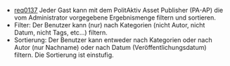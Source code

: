 * [req0137](https://github.com/PolitAktiv/politaktiv-requirements/tree/master/de/requirements/req0137.md) 
Jeder Gast kann mit dem PolitAktiv Asset Publisher (PA-AP) die vom Administrator vorgegebene Ergebnismenge filtern und sortieren.
 * Filter: Der Benutzer kann (nur) nach Kategorien (nicht Autor, nicht Datum, nicht Tags, etc…) filtern.
 * Sortierung: Der Benutzer kann entweder nach Kategorien oder nach Autor (nur Nachname) oder nach Datum (Veröffentlichungsdatum) filtern. Die Sortierung ist einstufig.


